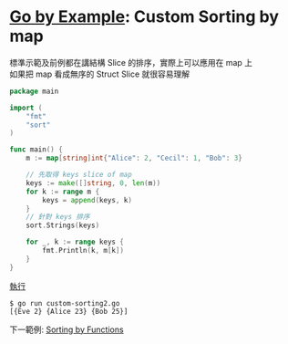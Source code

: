 # [Go by Example](../gobyexample.md): Custom Sorting by map

標準示範及前例都在講結構 Slice 的排序，實際上可以應用在 map 上  
如果把 map 看成無序的 Struct Slice 就很容易理解

``` go
package main

import (
    "fmt"
    "sort"
)

func main() {
    m := map[string]int{"Alice": 2, "Cecil": 1, "Bob": 3}

    // 先取得 keys slice of map
    keys := make([]string, 0, len(m))
    for k := range m {
        keys = append(keys, k)
    }
    // 針對 keys 排序
    sort.Strings(keys)

    for _, k := range keys {
        fmt.Println(k, m[k])
    }
}
```
[執行](https://play.golang.org/p/CccxydFpWzj)

``` shell
$ go run custom-sorting2.go
[{Eve 2} {Alice 23} {Bob 25}]
```

下一範例: [Sorting by Functions](sorting-by-functions.md)
